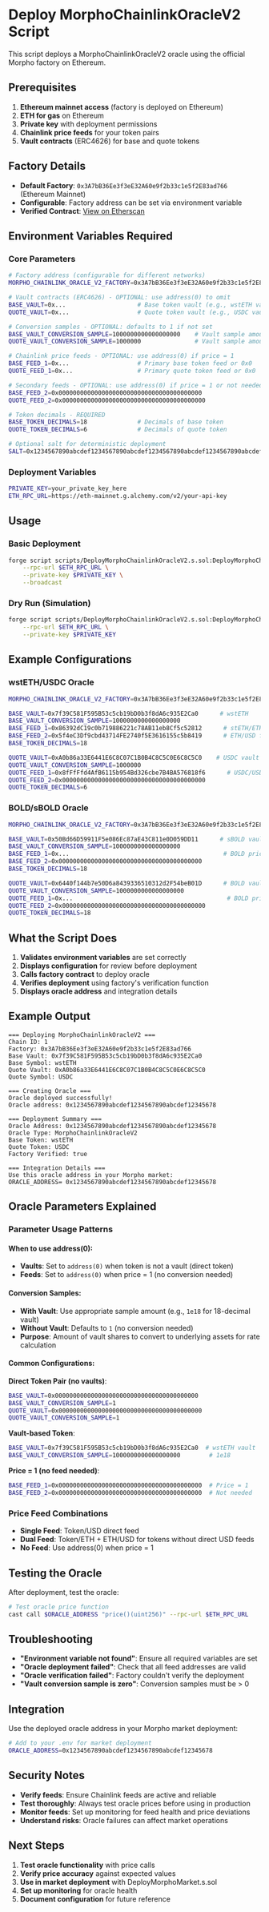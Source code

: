 # Deploy MorphoChainlinkOracleV2 Script

This script deploys a MorphoChainlinkOracleV2 oracle using the official Morpho factory on Ethereum.

## Prerequisites

1. **Ethereum mainnet access** (factory is deployed on Ethereum)
2. **ETH for gas** on Ethereum
3. **Private key** with deployment permissions
4. **Chainlink price feeds** for your token pairs
5. **Vault contracts** (ERC4626) for base and quote tokens

## Factory Details

- **Default Factory**: `0x3A7bB36Ee3f3eE32A60e9f2b33c1e5f2E83ad766` (Ethereum Mainnet)
- **Configurable**: Factory address can be set via environment variable
- **Verified Contract**: [View on Etherscan](https://etherscan.io/address/0x3A7bB36Ee3f3eE32A60e9f2b33c1e5f2E83ad766#code)

## Environment Variables Required

### Core Parameters
```bash
# Factory address (configurable for different networks)
MORPHO_CHAINLINK_ORACLE_V2_FACTORY=0x3A7bB36Ee3f3eE32A60e9f2b33c1e5f2E83ad766

# Vault contracts (ERC4626) - OPTIONAL: use address(0) to omit
BASE_VAULT=0x...                    # Base token vault (e.g., wstETH vault) or 0x0
QUOTE_VAULT=0x...                   # Quote token vault (e.g., USDC vault) or 0x0

# Conversion samples - OPTIONAL: defaults to 1 if not set
BASE_VAULT_CONVERSION_SAMPLE=1000000000000000000    # Vault sample amount, or 1 for non-vault
QUOTE_VAULT_CONVERSION_SAMPLE=1000000               # Vault sample amount, or 1 for non-vault

# Chainlink price feeds - OPTIONAL: use address(0) if price = 1
BASE_FEED_1=0x...                   # Primary base token feed or 0x0
QUOTE_FEED_1=0x...                  # Primary quote token feed or 0x0

# Secondary feeds - OPTIONAL: use address(0) if price = 1 or not needed
BASE_FEED_2=0x0000000000000000000000000000000000000000
QUOTE_FEED_2=0x0000000000000000000000000000000000000000

# Token decimals - REQUIRED
BASE_TOKEN_DECIMALS=18              # Decimals of base token
QUOTE_TOKEN_DECIMALS=6              # Decimals of quote token

# Optional salt for deterministic deployment
SALT=0x1234567890abcdef1234567890abcdef1234567890abcdef1234567890abcdef
```

### Deployment Variables
```bash
PRIVATE_KEY=your_private_key_here
ETH_RPC_URL=https://eth-mainnet.g.alchemy.com/v2/your-api-key
```

## Usage

### Basic Deployment
```bash
forge script scripts/DeployMorphoChainlinkOracleV2.s.sol:DeployMorphoChainlinkOracleV2 \
    --rpc-url $ETH_RPC_URL \
    --private-key $PRIVATE_KEY \
    --broadcast
```

### Dry Run (Simulation)
```bash
forge script scripts/DeployMorphoChainlinkOracleV2.s.sol:DeployMorphoChainlinkOracleV2 \
    --rpc-url $ETH_RPC_URL \
    --private-key $PRIVATE_KEY
```

## Example Configurations

### wstETH/USDC Oracle
```bash
MORPHO_CHAINLINK_ORACLE_V2_FACTORY=0x3A7bB36Ee3f3eE32A60e9f2b33c1e5f2E83ad766

BASE_VAULT=0x7f39C581F595B53c5cb19bD0b3f8dA6c935E2Ca0      # wstETH
BASE_VAULT_CONVERSION_SAMPLE=1000000000000000000
BASE_FEED_1=0x86392dC19c0b719886221c78AB11eb8Cf5c52812      # stETH/ETH feed
BASE_FEED_2=0x5f4eC3Df9cbd43714FE2740f5E3616155c5b8419      # ETH/USD feed
BASE_TOKEN_DECIMALS=18

QUOTE_VAULT=0xA0b86a33E6441E6C8C07C1B0B4C8C5C0E6C8C5C0    # USDC vault
QUOTE_VAULT_CONVERSION_SAMPLE=1000000
QUOTE_FEED_1=0x8fFfFfd4AfB6115b954Bd326cbe7B4BA576818f6      # USDC/USD feed
QUOTE_FEED_2=0x0000000000000000000000000000000000000000
QUOTE_TOKEN_DECIMALS=6
```

### BOLD/sBOLD Oracle
```bash
MORPHO_CHAINLINK_ORACLE_V2_FACTORY=0x3A7bB36Ee3f3eE32A60e9f2b33c1e5f2E83ad766

BASE_VAULT=0x50Bd66D59911F5e086Ec87aE43C811e0D059DD11      # sBOLD vault
BASE_VAULT_CONVERSION_SAMPLE=1000000000000000000
BASE_FEED_1=0x...                                           # BOLD price feed
BASE_FEED_2=0x0000000000000000000000000000000000000000
BASE_TOKEN_DECIMALS=18

QUOTE_VAULT=0x6440f144b7e50D6a8439336510312d2F54beB01D      # BOLD vault
QUOTE_VAULT_CONVERSION_SAMPLE=1000000000000000000
QUOTE_FEED_1=0x...                                           # BOLD price feed
QUOTE_FEED_2=0x0000000000000000000000000000000000000000
QUOTE_TOKEN_DECIMALS=18
```

## What the Script Does

1. **Validates environment variables** are set correctly
2. **Displays configuration** for review before deployment
3. **Calls factory contract** to deploy oracle
4. **Verifies deployment** using factory's verification function
5. **Displays oracle address** and integration details

## Example Output

```
=== Deploying MorphoChainlinkOracleV2 ===
Chain ID: 1
Factory: 0x3A7bB36Ee3f3eE32A60e9f2b33c1e5f2E83ad766
Base Vault: 0x7f39C581F595B53c5cb19bD0b3f8dA6c935E2Ca0
Base Symbol: wstETH
Quote Vault: 0xA0b86a33E6441E6C8C07C1B0B4C8C5C0E6C8C5C0
Quote Symbol: USDC

=== Creating Oracle ===
Oracle deployed successfully!
Oracle address: 0x1234567890abcdef1234567890abcdef12345678

=== Deployment Summary ===
Oracle Address: 0x1234567890abcdef1234567890abcdef12345678
Oracle Type: MorphoChainlinkOracleV2
Base Token: wstETH
Quote Token: USDC
Factory Verified: true

=== Integration Details ===
Use this oracle address in your Morpho market:
ORACLE_ADDRESS= 0x1234567890abcdef1234567890abcdef12345678
```

## Oracle Parameters Explained

### Parameter Usage Patterns

#### When to use address(0):
- **Vaults**: Set to `address(0)` when token is not a vault (direct token)
- **Feeds**: Set to `address(0)` when price = 1 (no conversion needed)

#### Conversion Samples:
- **With Vault**: Use appropriate sample amount (e.g., `1e18` for 18-decimal vault)
- **Without Vault**: Defaults to `1` (no conversion needed)
- **Purpose**: Amount of vault shares to convert to underlying assets for rate calculation

#### Common Configurations:

**Direct Token Pair (no vaults)**:
```bash
BASE_VAULT=0x0000000000000000000000000000000000000000
BASE_VAULT_CONVERSION_SAMPLE=1
QUOTE_VAULT=0x0000000000000000000000000000000000000000
QUOTE_VAULT_CONVERSION_SAMPLE=1
```

**Vault-based Token**:
```bash
BASE_VAULT=0x7f39C581F595B53c5cb19bD0b3f8dA6c935E2Ca0  # wstETH vault
BASE_VAULT_CONVERSION_SAMPLE=1000000000000000000        # 1e18
```

**Price = 1 (no feed needed)**:
```bash
BASE_FEED_1=0x0000000000000000000000000000000000000000  # Price = 1
BASE_FEED_2=0x0000000000000000000000000000000000000000  # Not needed
```

### Price Feed Combinations
- **Single Feed**: Token/USD direct feed
- **Dual Feed**: Token/ETH + ETH/USD for tokens without direct USD feeds
- **No Feed**: Use address(0) when price = 1

## Testing the Oracle

After deployment, test the oracle:

```bash
# Test oracle price function
cast call $ORACLE_ADDRESS "price()(uint256)" --rpc-url $ETH_RPC_URL
```

## Troubleshooting

- **"Environment variable not found"**: Ensure all required variables are set
- **"Oracle deployment failed"**: Check that all feed addresses are valid
- **"Oracle verification failed"**: Factory couldn't verify the deployment
- **"Vault conversion sample is zero"**: Conversion samples must be > 0

## Integration

Use the deployed oracle address in your Morpho market deployment:

```bash
# Add to your .env for market deployment
ORACLE_ADDRESS=0x1234567890abcdef1234567890abcdef12345678
```

## Security Notes

- **Verify feeds**: Ensure Chainlink feeds are active and reliable
- **Test thoroughly**: Always test oracle prices before using in production
- **Monitor feeds**: Set up monitoring for feed health and price deviations
- **Understand risks**: Oracle failures can affect market operations

## Next Steps

1. **Test oracle functionality** with price calls
2. **Verify price accuracy** against expected values
3. **Use in market deployment** with DeployMorphoMarket.s.sol
4. **Set up monitoring** for oracle health
5. **Document configuration** for future reference
